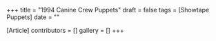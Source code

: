 +++
title = "1994 Canine Crew Puppets"
draft = false
tags = [Showtape Puppets]
date = ""

[Article]
contributors = []
gallery = []
+++